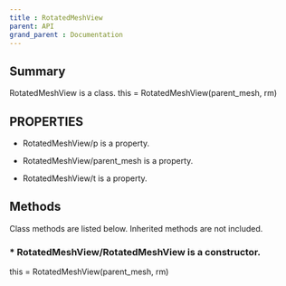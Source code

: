 ```yaml
---
title : RotatedMeshView
parent: API
grand_parent : Documentation
---
```

## Summary
RotatedMeshView is a class.
this = RotatedMeshView(parent_mesh, rm)
## PROPERTIES
* RotatedMeshView/p is a property.

* RotatedMeshView/parent_mesh is a property.

* RotatedMeshView/t is a property.

## Methods
Class methods are listed below. Inherited methods are not included.
### * RotatedMeshView/RotatedMeshView is a constructor.
this = RotatedMeshView(parent_mesh, rm)

